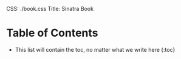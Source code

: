 CSS: ./book.css
Title: Sinatra Book

Table of Contents
=================

* This list will contain the toc, no matter what we write here
{:toc}

